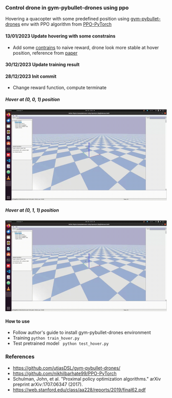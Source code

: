 ### Control drone in gym-pybullet-drones using ppo
Hovering a quacopter with some predefined position using [gym-pybullet-drones](https://github.com/utiasDSL/gym-pybullet-drones/) env with PPO algorithm from [PPO-PyTorch](https://github.com/nikhilbarhate99/PPO-PyTorch)
#### 13/01/2023 Update hovering with some constrains
* Add some [contrains](https://github.com/phuongboi/drone-control-using-reinforcement-learning/blob/da52ed17e0bc1923a1f0eb7d7d2cecdf01aec4f9/gym_pybullet_drones/envs/HoverAviary.py#L88) to naive reward, drone look more stable at hover position, reference from [paper](https://web.stanford.edu/class/aa228/reports/2019/final62.pdf)
#### 30/12/2023 Update training result
#### 28/12/2023 Init commit
* Change reward function, compute terminate

##### Hover at (0, 0, 1) position

![alt text](https://github.com/phuongboi/drone-control-using-reinforcement-learning/blob/main/results/202312301540.gif)
##### Hover at (0, 1, 1) position

![alt text](https://github.com/phuongboi/drone-control-using-reinforcement-learning/blob/main/results/202312301513.gif)

#### How to use
* Follow author's guide to install gym-pybullet-drones environment
* Training `python train_hover.py`
* Test pretrained model ` python test_hover.py`

### References
* https://github.com/utiasDSL/gym-pybullet-drones/
* https://github.com/nikhilbarhate99/PPO-PyTorch
* Schulman, John, et al. "Proximal policy optimization algorithms." arXiv preprint arXiv:1707.06347 (2017).
* https://web.stanford.edu/class/aa228/reports/2019/final62.pdf
